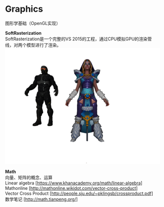 # Graphics
图形学基础（OpenGL实现）

**SoftRasterization**         
SoftRasterization是一个完整的VS 2015的工程，通过CPU模拟GPU的渲染管线，对两个模型进行了渲染。
![](https://github.com/clarkehe/Graphics/blob/master/SoftRasterization/screenshot.jpg)

**Math**   
向量、矩阵的概念、运算                                        
Linear algebra [https://www.khanacademy.org/math/linear-algebra]   
Mathonline [http://mathonline.wikidot.com/vector-cross-product]   
Vector Cross Product [http://people.sju.edu/~pklingsb/crossproduct.pdf]          
数学笔记 [http://math.tianpeng.org/]                 
